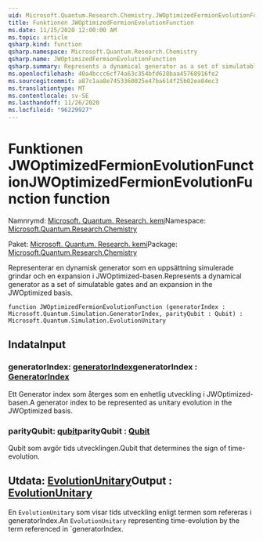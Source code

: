 ```yaml
---
uid: Microsoft.Quantum.Research.Chemistry.JWOptimizedFermionEvolutionFunction
title: Funktionen JWOptimizedFermionEvolutionFunction
ms.date: 11/25/2020 12:00:00 AM
ms.topic: article
qsharp.kind: function
qsharp.namespace: Microsoft.Quantum.Research.Chemistry
qsharp.name: JWOptimizedFermionEvolutionFunction
qsharp.summary: Represents a dynamical generator as a set of simulatable gates and an expansion in the JWOptimized basis.
ms.openlocfilehash: 40a4bccc6cf74a63c354bfd628baa45768916fe2
ms.sourcegitcommit: a87c1aa8e7453360025e47ba614f25b02ea84ec3
ms.translationtype: MT
ms.contentlocale: sv-SE
ms.lasthandoff: 11/26/2020
ms.locfileid: "96229927"
---
```

# <a name="jwoptimizedfermionevolutionfunction-function"></a><span data-ttu-id="b4e61-102">Funktionen JWOptimizedFermionEvolutionFunction</span><span class="sxs-lookup"><span data-stu-id="b4e61-102">JWOptimizedFermionEvolutionFunction function</span></span>

<span data-ttu-id="b4e61-103">Namnrymd: [Microsoft. Quantum. Research. kemi](xref:Microsoft.Quantum.Research.Chemistry)</span><span class="sxs-lookup"><span data-stu-id="b4e61-103">Namespace: [Microsoft.Quantum.Research.Chemistry](xref:Microsoft.Quantum.Research.Chemistry)</span></span>

<span data-ttu-id="b4e61-104">Paket: [Microsoft. Quantum. Research. kemi](https://nuget.org/packages/Microsoft.Quantum.Research.Chemistry)</span><span class="sxs-lookup"><span data-stu-id="b4e61-104">Package: [Microsoft.Quantum.Research.Chemistry](https://nuget.org/packages/Microsoft.Quantum.Research.Chemistry)</span></span>


<span data-ttu-id="b4e61-105">Representerar en dynamisk generator som en uppsättning simulerade grindar och en expansion i JWOptimized-basen.</span><span class="sxs-lookup"><span data-stu-id="b4e61-105">Represents a dynamical generator as a set of simulatable gates and an expansion in the JWOptimized basis.</span></span>

```qsharp
function JWOptimizedFermionEvolutionFunction (generatorIndex : Microsoft.Quantum.Simulation.GeneratorIndex, parityQubit : Qubit) : Microsoft.Quantum.Simulation.EvolutionUnitary
```


## <a name="input"></a><span data-ttu-id="b4e61-106">Indata</span><span class="sxs-lookup"><span data-stu-id="b4e61-106">Input</span></span>

### <a name="generatorindex--generatorindex"></a><span data-ttu-id="b4e61-107">generatorIndex: [generatorIndex](xref:Microsoft.Quantum.Simulation.GeneratorIndex)</span><span class="sxs-lookup"><span data-stu-id="b4e61-107">generatorIndex : [GeneratorIndex](xref:Microsoft.Quantum.Simulation.GeneratorIndex)</span></span>

<span data-ttu-id="b4e61-108">Ett Generator index som återges som en enhetlig utveckling i JWOptimized-basen.</span><span class="sxs-lookup"><span data-stu-id="b4e61-108">A generator index to be represented as unitary evolution in the JWOptimized basis.</span></span>


### <a name="parityqubit--qubit"></a><span data-ttu-id="b4e61-109">parityQubit: [qubit](xref:microsoft.quantum.lang-ref.qubit)</span><span class="sxs-lookup"><span data-stu-id="b4e61-109">parityQubit : [Qubit](xref:microsoft.quantum.lang-ref.qubit)</span></span>

<span data-ttu-id="b4e61-110">Qubit som avgör tids utvecklingen.</span><span class="sxs-lookup"><span data-stu-id="b4e61-110">Qubit that determines the sign of time-evolution.</span></span>



## <a name="output--evolutionunitary"></a><span data-ttu-id="b4e61-111">Utdata: [EvolutionUnitary](xref:Microsoft.Quantum.Simulation.EvolutionUnitary)</span><span class="sxs-lookup"><span data-stu-id="b4e61-111">Output : [EvolutionUnitary](xref:Microsoft.Quantum.Simulation.EvolutionUnitary)</span></span>

<span data-ttu-id="b4e61-112">En `EvolutionUnitary` som visar tids utveckling enligt termen som refereras i generatorIndex.</span><span class="sxs-lookup"><span data-stu-id="b4e61-112">An `EvolutionUnitary` representing time-evolution by the term referenced in \`generatorIndex.</span></span>